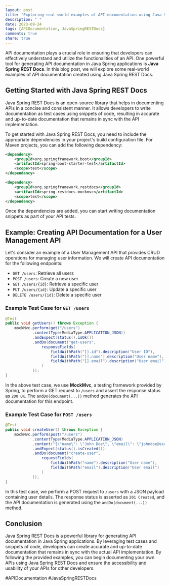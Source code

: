```yaml
---
layout: post
title: "Exploring real-world examples of API documentation using Java Spring REST Docs"
description: " "
date: 2023-09-24
tags: [APIDocumentation, JavaSpringRESTDocs]
comments: true
share: true
---
```


API documentation plays a crucial role in ensuring that developers can effectively understand and utilize the functionalities of an API. One powerful tool for generating API documentation in Java Spring applications is **Java Spring REST Docs**. In this blog post, we will explore some real-world examples of API documentation created using Java Spring REST Docs.

## Getting Started with Java Spring REST Docs

Java Spring REST Docs is an open-source library that helps in documenting APIs in a concise and consistent manner. It allows developers to write documentation as test cases using snippets of code, resulting in accurate and up-to-date documentation that remains in sync with the API implementation.

To get started with Java Spring REST Docs, you need to include the appropriate dependencies in your project's build configuration file. For Maven projects, you can add the following dependency:

```xml
<dependency>
    <groupId>org.springframework.boot</groupId>
    <artifactId>spring-boot-starter-test</artifactId>
    <scope>test</scope>
</dependency>

<dependency>
    <groupId>org.springframework.restdocs</groupId>
    <artifactId>spring-restdocs-mockmvc</artifactId>
    <scope>test</scope>
</dependency>
```

Once the dependencies are added, you can start writing documentation snippets as part of your API tests.

## Example: Creating API Documentation for a User Management API

Let's consider an example of a User Management API that provides CRUD operations for managing user information. We will create API documentation for the following endpoints:

- `GET /users`: Retrieve all users
- `POST /users`: Create a new user
- `GET /users/{id}`: Retrieve a specific user
- `PUT /users/{id}`: Update a specific user
- `DELETE /users/{id}`: Delete a specific user

### Example Test Case for `GET /users`

```java
@Test
public void getUsers() throws Exception {
    mockMvc.perform(get("/users")
            .contentType(MediaType.APPLICATION_JSON))
            .andExpect(status().isOk())
            .andDo(document("get-users",
                responseFields(
                    fieldWithPath("[].id").description("User ID"),
                    fieldWithPath("[].name").description("User name"),
                    fieldWithPath("[].email").description("User email")
                )
            ));
}
```

In the above test case, we use **MockMvc**, a testing framework provided by Spring, to perform a GET request to `/users` and assert the response status as `200 OK`. The `andDo(document(...))` method generates the API documentation for this endpoint.

### Example Test Case for `POST /users`

```java
@Test
public void createUser() throws Exception {
    mockMvc.perform(post("/users")
            .contentType(MediaType.APPLICATION_JSON)
            .content("{\"name\": \"John Doe\", \"email\": \"johndoe@example.com\"}"))
            .andExpect(status().isCreated())
            .andDo(document("create-user",
                requestFields(
                    fieldWithPath("name").description("User name"),
                    fieldWithPath("email").description("User email")
                )
            ));
}
```

In this test case, we perform a POST request to `/users` with a JSON payload containing user details. The response status is asserted as `201 Created`, and the API documentation is generated using the `andDo(document(...))` method.

## Conclusion

Java Spring REST Docs is a powerful library for generating API documentation in Java Spring applications. By leveraging test cases and snippets of code, developers can create accurate and up-to-date documentation that remains in sync with the actual API implementation. By following the provided examples, you can begin documenting your own APIs using Java Spring REST Docs and ensure the accessibility and usability of your APIs for other developers.

#APIDocumentation #JavaSpringRESTDocs